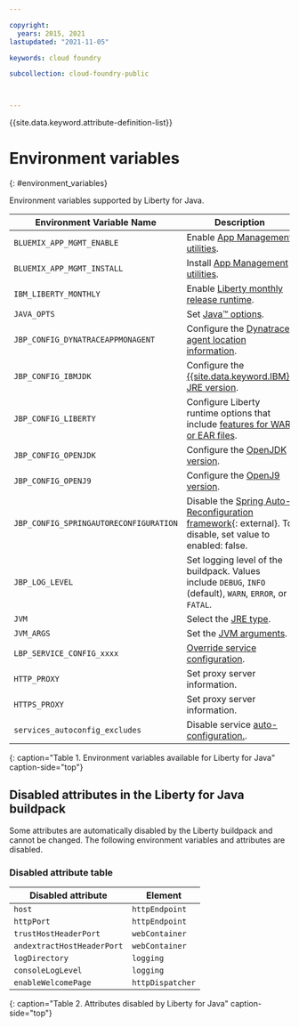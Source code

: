 ```yaml
---

copyright:
  years: 2015, 2021
lastupdated: "2021-11-05"

keywords: cloud foundry

subcollection: cloud-foundry-public



---
```



{{site.data.keyword.attribute-definition-list}}

# Environment variables
{: #environment_variables}

Environment variables supported by Liberty for Java.


Environment Variable Name              | Description
---------------------------------------|------------------------------------------------------------------------------------------------------------------------------------------------------------------------------------------------------------------
`BLUEMIX_APP_MGMT_ENABLE`              | Enable [App Management utilities](/docs/cloud-foundry-public?topic=cloud-foundry-public-app_management).
`BLUEMIX_APP_MGMT_INSTALL`             | Install [App Management utilities](/docs/cloud-foundry-public?topic=cloud-foundry-public-app_management).
`IBM_LIBERTY_MONTHLY`                  | Enable [Liberty monthly release runtime](/docs/cloud-foundry-public?topic=cloud-foundry-public-using_monthly_runtime).
`JAVA_OPTS`                            | Set [Java&trade; options](/docs/cloud-foundry-public?topic=cloud-foundry-public-customizing_jre).
`JBP_CONFIG_DYNATRACEAPPMONAGENT`      | Configure the [Dynatrace agent location information](/docs/cloud-foundry-public?topic=cloud-foundry-public-using_dynatrace).
`JBP_CONFIG_IBMJDK`                    | Configure the [{{site.data.keyword.IBM}} JRE version](/docs/cloud-foundry-public?topic=cloud-foundry-public-customizing_jre).
`JBP_CONFIG_LIBERTY`                   | Configure Liberty runtime options that include [features for WAR or EAR files](/docs/cloud-foundry-public?topic=cloud-foundry-public-options_for_pushing#stand_alone_apps).
`JBP_CONFIG_OPENJDK`                   | Configure the [OpenJDK version](/docs/cloud-foundry-public?topic=cloud-foundry-public-customizing_jre).
`JBP_CONFIG_OPENJ9`                    | Configure the [OpenJ9 version](/docs/cloud-foundry-public?topic=cloud-foundry-public-customizing_jre).
`JBP_CONFIG_SPRINGAUTORECONFIGURATION` | Disable the [Spring Auto-Reconfiguration framework](https://github.com/cloudfoundry/java-buildpack/blob/main/docs/framework-spring_auto_reconfiguration.md){: external}. To disable, set value to enabled: false.
`JBP_LOG_LEVEL`                        | Set logging level of the buildpack. Values include `DEBUG`, `INFO` (default), `WARN`, `ERROR`, or `FATAL`.
`JVM`                                  | Select the [JRE type](/docs/cloud-foundry-public?topic=cloud-foundry-public-customizing_jre).
`JVM_ARGS`                             | Set the [JVM arguments](/docs/cloud-foundry-public?topic=cloud-foundry-public-customizing_jre).
`LBP_SERVICE_CONFIG_xxxx`              | [Override service configuration](/docs/cloud-foundry-public?topic=cloud-foundry-public-auto_config#override_service_config).
`HTTP_PROXY`                           | Set proxy server information.
`HTTPS_PROXY`                          | Set proxy server information.
`services_autoconfig_excludes`         | Disable service [auto-configuration.](/docs/cloud-foundry-public?topic=cloud-foundry-public-auto_config#opting_out).
{: caption="Table 1. Environment variables available for Liberty for Java" caption-side="top"}

## Disabled attributes in the Liberty for Java buildpack

Some attributes are automatically disabled by the Liberty buildpack and cannot be changed. The following environment variables and attributes are disabled.

### Disabled attribute table


Disabled attribute         | Element
---------------------------|-----------------
`host`                     | `httpEndpoint`
`httpPort`                 | `httpEndpoint`
`trustHostHeaderPort`      | `webContainer`
`andextractHostHeaderPort` | `webContainer`
`logDirectory`             | `logging`
`consoleLogLevel`          | `logging`
`enableWelcomePage`        | `httpDispatcher`
{: caption="Table 2. Attributes disabled by Liberty for Java" caption-side="top"}


